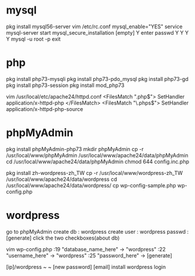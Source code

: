 # mysql
pkg install mysql56-server
vim /etc/rc.conf
	mysql_enable="YES"
service mysql-server start
mysql_secure_installation
	[empty]
	Y
	enter passwd
	Y
	Y
	Y
	Y
mysql -u root -p
	exit

# php
pkg install php73-mysqli
pkg install php73-pdo_mysql
pkg install php73-gd
pkg install php73-session
pkg install mod_php73

vim /usr/local/etc/apache24/httpd.conf
	<FilesMatch "\.php$">
    		SetHandler application/x-httpd-php
	</FilesMatch>
	<FilesMatch "\.phps$">
    		SetHandler application/x-httpd-php-source
	</FilesMatch>

# phpMyAdmin
pkg install phpMyAdmin-php73
mkdir phpMyAdmin
cp -r /usr/local/www/phpMyAdmin /usr/local/www/apache24/data/phpMyAdmin
cd /usr/local/www/apache24/data/phpMyAdmin
chmod 644 config.inc.php

pkg install zh-wordpress-zh_TW
cp -r /usr/local/www/wordpress-zh_TW /usr/local/www/apache24/data/wordpress
cd /usr/local/www/apache24/data/wordpress/
cp wp-config-sample.php wp-config.php

# wordpress
go to phpMyAdmin
	create db : wordpress
	create user : wordpress
	passwd : [generate]
	click the two checkboxes(about db)

vim wp-config.php
	:19 "database_name_here" -> "wordpress"
	:22 "username_here" -> "wordpress"
	:25 "password_here" -> [generate]

[ip]/wordpress
	~
	~
	[new password]
	[email]
	install wordpress
	login
